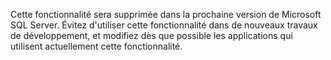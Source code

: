 Cette fonctionnalité sera supprimée dans la prochaine version de Microsoft SQL Server. Évitez d'utiliser cette fonctionnalité dans de nouveaux travaux de développement, et modifiez dès que possible les applications qui utilisent actuellement cette fonctionnalité.
